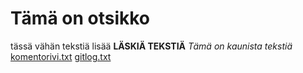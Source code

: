 # Tämä on otsikko
tässä vähän tekstiä lisää
**LÄSKIÄ TEKSTIÄ** 
*Tämä on kaunista tekstiä*
[komentorivi.txt](laskarit/viikko1/komentorivi.txt)
[gitlog.txt](laskarit/viikko1/gitlog.txt)
